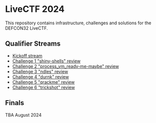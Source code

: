 # LiveCTF 2024

This repository contains infrastructure, challenges and solutions for the DEFCON32 LiveCTF.

## Qualifier Streams

- [Kickoff stream](https://www.youtube.com/live/1BBCUsQX3xg?si=nDqAgM1QT3w8WkGP)
- [Challenge 1 "shiny-shells" review](https://www.youtube.com/live/1yULJ7g21cw?si=AonY5pUfi8-ZLvM5)
- [Challenge 2 "process_vm_readv-me-maybe" review](https://www.youtube.com/live/z4Hhjvw-JEU?si=WN9EMnDCN-AaGHZb)
- [Challenge 3 "ndles" review](https://www.youtube.com/live/HE068odmZ4Y?si=gjpMF5Prc9oZf4dw)
- [Challenge 4 "durnk" review](https://www.youtube.com/live/HXqggPVIxQ4?si=9pCgVrMcUjr-9oGr)
- [Challenge 5 "qrackme" review](https://www.youtube.com/live/D1BYYO1EadQ?si=F1BXtGqz9esGP14b)
- [Challenge 6 "trickshot" review](https://www.youtube.com/live/xxZdCR6Rqr0?si=-MA1Dg-6maaTjV7J)

## Finals

TBA August 2024
